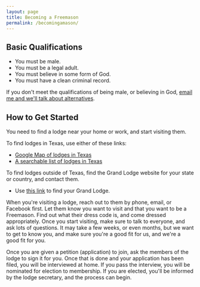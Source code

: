 ```yaml
---
layout: page
title: Becoming a Freemason
permalink: /becomingamason/
---
```

## Basic Qualifications
* You must be male.
* You must be a legal adult.
* You must believe in some form of God.
* You must have a clean criminal record.

If you don't meet the qualifications of being male, or believing in God, [email me and we'll talk about alternatives](mailto:texanmason@gmail.com).

## How to Get Started
You need to find a lodge near your home or work, and start visiting them.

To find lodges in Texas, use either of these links:
* [Google Map of lodges in Texas](https://drive.google.com/open?id=1oNJpkBZHwj_jBMjAJDx7wI1uJfTgMtGl&usp=sharing)
* [A searchable list of lodges in Texas](https://www.google.com/url?q=https%3A%2F%2Ftx.grandview.systems%2Fpublic_lodges%2Fsearch&sa=D)

To find lodges outside of Texas, find the Grand Lodge website for your state or country, and contact them.
* Use [this link](https://www.google.com/url?q=http%3A%2F%2Fwww.ugle.org.uk%2Fabout%2Fforeign-grand-lodges&sa=D) to find your Grand Lodge.

When you're visiting a lodge, reach out to them by phone, email, or Facebook first. Let them know you want to visit and that you want to be a Freemason. Find out what their dress code is, and come dressed appropriately. Once you start visiting, make sure to talk to everyone, and ask lots of questions. It may take a few weeks, or even months, but we want to get to know you, and make sure you're a good fit for us, and we're a good fit for you.

Once you are given a petition (application) to join, ask the members of the lodge to sign it for you. Once that is done and your application has been filed, you will be interviewed at home. If you pass the interview, you will be nominated for election to membership. If you are elected, you'll be informed by the lodge secretary, and the process can begin.

